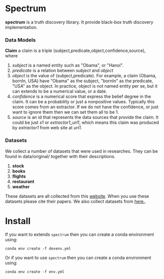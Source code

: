 # Spectrum
**spectrum** is a truth discovery library. It provide black-box truth discovery implementation.

### Data Models

**Claim** a claim is a triple (subject,predicate,object,confidence,source), where

   1. *subject* is a named entity such as "Obama", or "Hanoi".
   2. *predicate* is a relation between *subject* and *object*
   3. *object* is the value of (subject,predicate). For example, a claim (Obama, bornIn, USA)
   have "Obama" as the subject, "bornIn" as the predicate, "USA" as the object. In practice,
   object is not named entity per se, but it can extends to be a numerical value, or a date.
   4. *confidence* is a numerical score that express the belief degree in the claim. It can be
   a probability or just a nonpositive values. Typically
   this score comes from an extractor. If we do not have the confidence, or just want to ignore
   them then we can set them all to be 1.
   5. *source* is an id that represents the data sources that provide the claim. It could
   be just *s1* or *extractor1_url1*, which means this claim was produced by *extractor1* from
   web site at *url1*.
   

### Datasets

We collect a number of datasets that were used in researches. They can be found in data/original/ together with their
descriptions.

1. **stock**
2. **books** 
3. **flights**
4. **restaurant**
5. **weather** 
   
These datasets are all collected from this [website](http://lunadong.com/fusionDataSets.htm). When you use
these datasets please cite their papers. We also collect datasets from [here.](http://da.qcri.org/dafna/#/dafna/exp_sections/realworldDS/flight.html).


# Install
If you want to extends ``spectrum`` then you can create a conda environment using:

```
conda env create -f devenv.yml
```

Or if you want to use ``spectrum`` then you can create a conda environment using:

```
conda env create -f env.yml
```
